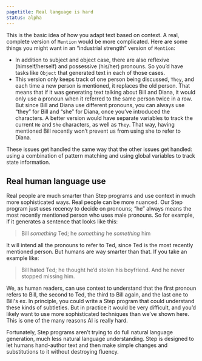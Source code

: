 ```yaml
---
pagetitle: Real language is hard
status: alpha
---
```

This is the basic idea of how you adapt text based on context.  A real, complete version of `Mention` would be more complicated.  Here are some things you might want in an “industrial strength” version of `Mention`:

* In addition to subject and object case, there are also reflexive (himself/herself) and possessive (his/her) pronouns.  So you’d have tasks like `Object` that generated text in each of those cases.
* This version only keeps track of one person being discussed, `They`, and each time a new person is mentioned, it replaces the old person.  That means that if it was generating text talking about Bill and Diana, it would only use a pronoun when it referred to the same person twice in a row.  But since Bill and Diana use different pronouns, you can always use “they” for Bill and “she” for Diana, once you’ve introduced the characters.  A better version would have separate variables to track the current `He` and `She` characters, as well as `They`.  That way, having mentioned Bill recently won’t prevent us from using she to refer to Diana.

These issues get handled the same way that the other issues get handled: using a combination of pattern matching and using global variables to track state information.

## Real human language use

Real people are much smarter than Step programs and use context in much more sophisticated ways.  Real people can be more nuanced.  Our Step program just uses recency to decide on pronouns; “he” always means the most recently mentioned person who uses male pronouns.  So for example, if it generates a sentence that looks like this:

> Bill *something* Ted; he *something* he *something* him

It will intend all the pronouns to refer to Ted, since Ted is the most recently mentioned person.
But humans are way smarter than that.  If you take an example like:

> Bill hated Ted; he thought he’d stolen his boyfriend.  And he never stopped missing him.

We, as human readers, can use context to understand that the first pronoun refers to Bill, the second to Ted, the third to Bill again, and the last one to Bill's ex.  In principle, you could write a Step program that could understand these kinds of subtleties.  But in practice it would be very difficult, and you’d likely want to use more sophisticated techniques than we’ve shown here.   This is one of the many reasons AI is really hard.

Fortunately, Step programs aren’t trying to do full natural language generation, much less natural language understanding.  Step is designed to let humans hand-author text and then make simple changes and substitutions to it without destroying fluency.